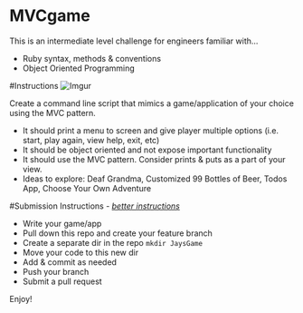 MVCgame
=======

This is an intermediate level challenge for engineers familiar with...
- Ruby syntax, methods & conventions
- Object Oriented Programming

#Instructions
![Imgur](http://i.imgur.com/pRM7B8I.jpg)

Create a command line script that mimics a game/application of your choice using the MVC pattern.

- It should print a menu to screen and give player multiple options (i.e. start, play again, view help, exit, etc)
- It should be object oriented and not expose important functionality
- It should use the MVC pattern. Consider prints & puts as a part of your view.
- Ideas to explore: Deaf Grandma, Customized 99 Bottles of Beer, Todos App, Choose Your Own Adventure

#Submission Instructions - _[better instructions](https://github.com/columbustutoringgroup/Welcome/blob/master/SubmittingChallenges.md)_
- Write your game/app
- Pull down this repo and create your feature branch
- Create a separate dir in the repo `mkdir JaysGame`
- Move your code to this new dir
- Add & commit as needed
- Push your branch
- Submit a pull request

Enjoy!
